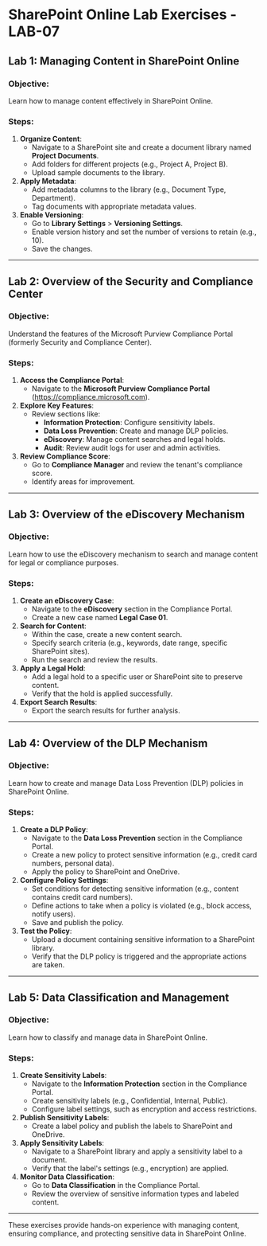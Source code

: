 # SharePoint Online Lab Exercises - LAB-07

## Lab 1: Managing Content in SharePoint Online
### Objective:
Learn how to manage content effectively in SharePoint Online.

### Steps:
1. **Organize Content**:
   - Navigate to a SharePoint site and create a document library named **Project Documents**.
   - Add folders for different projects (e.g., Project A, Project B).
   - Upload sample documents to the library.
2. **Apply Metadata**:
   - Add metadata columns to the library (e.g., Document Type, Department).
   - Tag documents with appropriate metadata values.
3. **Enable Versioning**:
   - Go to **Library Settings** > **Versioning Settings**.
   - Enable version history and set the number of versions to retain (e.g., 10).
   - Save the changes.

---

## Lab 2: Overview of the Security and Compliance Center
### Objective:
Understand the features of the Microsoft Purview Compliance Portal (formerly Security and Compliance Center).

### Steps:
1. **Access the Compliance Portal**:
   - Navigate to the **Microsoft Purview Compliance Portal** (https://compliance.microsoft.com).
2. **Explore Key Features**:
   - Review sections like:
     - **Information Protection**: Configure sensitivity labels.
     - **Data Loss Prevention**: Create and manage DLP policies.
     - **eDiscovery**: Manage content searches and legal holds.
     - **Audit**: Review audit logs for user and admin activities.
3. **Review Compliance Score**:
   - Go to **Compliance Manager** and review the tenant's compliance score.
   - Identify areas for improvement.

---

## Lab 3: Overview of the eDiscovery Mechanism
### Objective:
Learn how to use the eDiscovery mechanism to search and manage content for legal or compliance purposes.

### Steps:
1. **Create an eDiscovery Case**:
   - Navigate to the **eDiscovery** section in the Compliance Portal.
   - Create a new case named **Legal Case 01**.
2. **Search for Content**:
   - Within the case, create a new content search.
   - Specify search criteria (e.g., keywords, date range, specific SharePoint sites).
   - Run the search and review the results.
3. **Apply a Legal Hold**:
   - Add a legal hold to a specific user or SharePoint site to preserve content.
   - Verify that the hold is applied successfully.
4. **Export Search Results**:
   - Export the search results for further analysis.

---

## Lab 4: Overview of the DLP Mechanism
### Objective:
Learn how to create and manage Data Loss Prevention (DLP) policies in SharePoint Online.

### Steps:
1. **Create a DLP Policy**:
   - Navigate to the **Data Loss Prevention** section in the Compliance Portal.
   - Create a new policy to protect sensitive information (e.g., credit card numbers, personal data).
   - Apply the policy to SharePoint and OneDrive.
2. **Configure Policy Settings**:
   - Set conditions for detecting sensitive information (e.g., content contains credit card numbers).
   - Define actions to take when a policy is violated (e.g., block access, notify users).
   - Save and publish the policy.
3. **Test the Policy**:
   - Upload a document containing sensitive information to a SharePoint library.
   - Verify that the DLP policy is triggered and the appropriate actions are taken.

---

## Lab 5: Data Classification and Management
### Objective:
Learn how to classify and manage data in SharePoint Online.

### Steps:
1. **Create Sensitivity Labels**:
   - Navigate to the **Information Protection** section in the Compliance Portal.
   - Create sensitivity labels (e.g., Confidential, Internal, Public).
   - Configure label settings, such as encryption and access restrictions.
2. **Publish Sensitivity Labels**:
   - Create a label policy and publish the labels to SharePoint and OneDrive.
3. **Apply Sensitivity Labels**:
   - Navigate to a SharePoint library and apply a sensitivity label to a document.
   - Verify that the label's settings (e.g., encryption) are applied.
4. **Monitor Data Classification**:
   - Go to **Data Classification** in the Compliance Portal.
   - Review the overview of sensitive information types and labeled content.

---

These exercises provide hands-on experience with managing content, ensuring compliance, and protecting sensitive data in SharePoint Online.